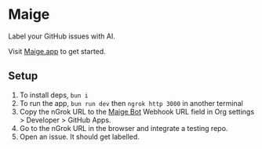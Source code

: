 # Maige

Label your GitHub issues with AI.

Visit [Maige.app](https://maige.app) to get started.

## Setup

1. To install deps, `bun i`
2. To run the app, `bun run dev` then `ngrok http 3000` in another terminal
3. Copy the nGrok URL to the [Maige Bot](https://github.com/organizations/rubriclab/settings/apps/dev-maige-bot) Webhook URL field in Org settings > Developer > GitHub Apps.
4. Go to the nGrok URL in the browser and integrate a testing repo.
5. Open an issue. It should get labelled.
